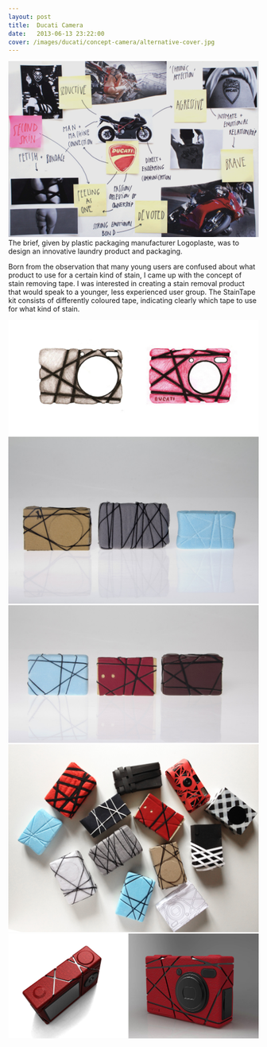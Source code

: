 ```yaml
---
layout: post
title:  Ducati Camera
date:   2013-06-13 23:22:00
cover: /images/ducati/concept-camera/alternative-cover.jpg
---
```



![Close-Up One](/images/ducati/concept-camera/ducati-decoding.jpg)
The brief, given by plastic packaging manufacturer Logoplaste, was to design an innovative laundry product and packaging.

Born from the observation that many young users are confused about what product to use for a certain kind of stain, I came up with the concept of stain
removing tape. I was interested in creating a stain removal product that would speak to a younger, less experienced user group. The StainTape kit consists
of differently coloured tape, indicating clearly which tape to use for what kind of stain.

![Close-Up One](/images/ducati/concept-camera/sketches.jpg)
![Close-Up One](/images/ducati/concept-camera/sketchmodel-1.jpg)
![Close-Up One](/images/ducati/concept-camera/sketchmodel-2.jpg)
![Close-Up One](/images/ducati/concept-camera/sketchmodels.jpg)
![Close-Up One](/images/ducati/concept-camera/render.jpg)
